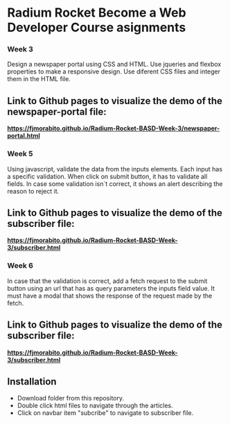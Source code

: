 # Radium Rocket Become a Web Developer Course asignments

### Week 3

Design a newspaper portal using CSS and HTML. Use jqueries and flexbox properties to make a responsive design. Use diferent CSS files and integer them in the HTML file.

## Link to Github pages to visualize the demo of the newspaper-portal file:

**https://fjmorabito.github.io/Radium-Rocket-BASD-Week-3/newspaper-portal.html**

### Week 5

Using javascript, validate the data from the inputs elements. Each input has a specific validation. When click on submit button, it has to validate all fields. In case some validation isn´t correct, it shows an alert describing the reason to reject it.

## Link to Github pages to visualize the demo of the subscriber file:

**https://fjmorabito.github.io/Radium-Rocket-BASD-Week-3/subscriber.html**

### Week 6

In case that the validation is correct, add a fetch request to the submit button using an url that has as query parameters the inputs field value. It must have a modal that shows the response of the request made by the fetch.

## Link to Github pages to visualize the demo of the subscriber file:

**https://fjmorabito.github.io/Radium-Rocket-BASD-Week-3/subscriber.html**


## Installation

- Download folder from this repository.
- Double click html files to navigate through the articles.
- Click on navbar item "subcribe" to navigate to subscriber file.
